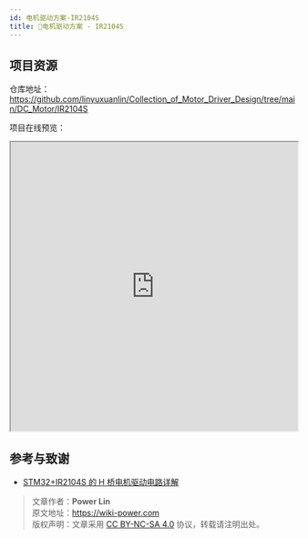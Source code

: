 ```yaml
---
id: 电机驱动方案-IR2104S
title: 🚧电机驱动方案 - IR2104S
---
```


## 项目资源

仓库地址：<https://github.com/linyuxuanlin/Collection_of_Motor_Driver_Design/tree/main/DC_Motor/IR2104S>

项目在线预览：

<iframe
  width="100%"
  height="508em"
  scrolling="no"
  src="https://viewer.wiki-power.com/IR2104S.html"
></iframe>

## 参考与致谢

- [STM32+IR2104S 的 H 桥电机驱动电路详解](https://bbs.huaweicloud.com/blogs/272321)

> 文章作者：**Power Lin**  
> 原文地址：<https://wiki-power.com>  
> 版权声明：文章采用 [CC BY-NC-SA 4.0](https://creativecommons.org/licenses/by/4.0/deed.zh) 协议，转载请注明出处。
